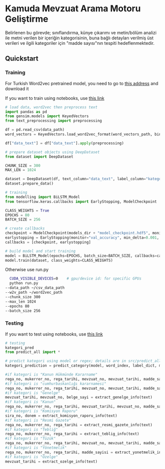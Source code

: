 # Kamuda Mevzuat Arama Motoru Geliştirme

Belirlenen bu görevde; sınıflandırma, künye çıkarımı ve metin/bölüm analizi ile metni verilen bir içeriğin kategorisinin, buna bağlı detayları verilmiş üst verileri ve ilgili kategoriler için "madde sayısı"nın tespiti hedeflenmektedir.


## Quickstart 

### Training

For Turkish Word2vec pretrained model, you need to go to <a href="https://drive.google.com/drive/folders/1IBMTAGtZ4DakSCyAoA4j7Ch0Ft1aFoww">this address</a> and download it

If you want to train using notebooks, use <a href="https://github.com/idurgar/data.ml.teknofest22/blob/master/notebooks/classification.ipynb">this link</a>

```python
# load data, word2vec then preprocess text
import pandas as pd
from gensim.models import KeyedVectors
from text_preprocessing import preprocessing

df = pd.read_csv(data_path)
word_vectors = KeyedVectors.load_word2vec_format(word_vectors_path, binary=True)

df["data_text"] = df["data_text"].apply(preprocessing)

```

```python
# prepare dataset objects using DeepDataset
from dataset import DeepDataset

CHUNK_SIZE = 300
MAX_LEN = 1024

dataset = DeepDataset(df, text_column="data_text", label_column="kategori", chunk_size=CHUNK_SIZE, word_vectors=word_vectors, max_len=MAX_LEN)
dataset.prepare_data()

```

```python
# training
from modelling import BiLSTM_Model
from tensorflow.keras.callbacks import EarlyStopping, ModelCheckpoint

CLASS_WEIGHTS = True
EPOCHS = 80
BATCH_SIZE = 256

# create callbacks
checkpoint = ModelCheckpoint(models_dir + "model_checkpoint.hdf5", monitor='val_accuracy', verbose=1, save_best_only=True, mode='max')
earlystopping = EarlyStopping(monitor="val_accuracy", min_delta=0.001, patience=9, mode="max")
callbacks = [checkpoint, earlystopping]

# build model and start training
model = BiLSTM_Model(epochs=EPOCHS, batch_size=BATCH_SIZE, callbacks=callbacks)
model.train(dataset, class_weights=CLASS_WEIGHTS)
```

Otherwise use run.py

```bash
  CUDA_VISIBLE_DEVICES=0    # gpu/device id: for specific GPUs
  python run.py
--data_path ~/csv_data_path
--w2v_path ~/word2vec_path
--chunk_size 300     
--max_len 1024   
--epochs 80   
--batch_size 256
```

### Testing

If you want to test using notebooks, use <a href="https://github.com/idurgar/data.ml.teknofest22/blob/master/notebooks/prediction.ipynb">this link</a>

```python
# testing 
kategori_pred
from predict_all import *

# predict kategori using model or regex; details are in src/predict_all.py
kategori_prediction = predict_category(model, word_index, label_dict, max_len, text)

#if kategori is "Kanun Hükmünde Kararname"
rega_no, mukerrer_no, rega_tarihi, mevzuat_no, mevzuat_tarihi, madde_sayisi = extract_kanun_hükmünde_kararname_info(text)
#if kategori is "cumhurbaskanlığı kararnamesi"
rega_no, mukerrer_no, rega_tarihi, mevzuat_no, mevzuat_tarihi, madde_sayisi = extract_cumhurbaskanligi_kararnamesi_info(text)
#if kategori is "Genelge"
mevzuat_tarihi, mevzuat_no, belge_sayi = extract_genelge_info(text)
#if kategori is "Kanun"
rega_no, mukerrer_no, rega_tarihi, mevzuat_tarihi, mevzuat_no, madde_sayisi = extract_kanun_info(text)
#if kategori is "Komisyon Raporu"
sira_no, donem = extract_komisyon_raporu_info(text)
#if kategori is "Resmi Gazete"
rega_no, mukerrer_no, rega_tarihi = extract_resmi_gazete_info(text)
#if kategori is "Tebliğ"
rega_no, mukerrer_no, rega_tarihi = extract_teblig_info(text)
#if kategori is "Tüzük"
rega_no, mukerrer_no, rega_tarihi, mevzuat_no, mevzuat_tarihi, madde_sayisi = extract_tuzuk_info(text)
#if kategori is "Yönetmelik"
rega_no, mukerrer_no, rega_tarihi, madde_sayisi = extract_yonetmelik_info(text)
#if kategori is "Özelge"
mevzuat_tarihi = extract_ozelge_info(text)

```